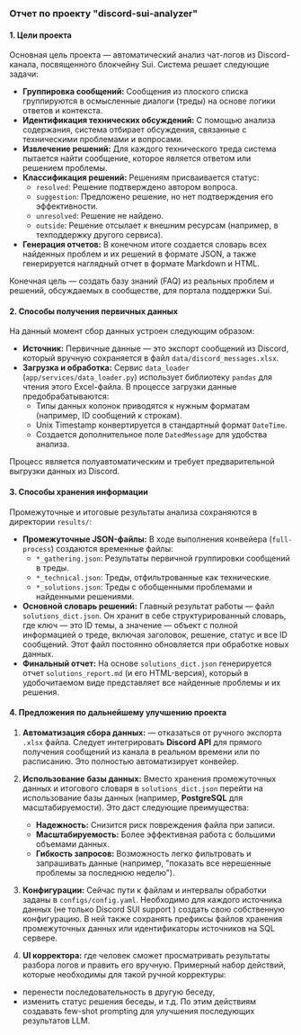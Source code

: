 ### **Отчет по проекту "discord-sui-analyzer"**

#### **1. Цели проекта**

Основная цель проекта — автоматический анализ чат-логов из Discord-канала, посвященного блокчейну Sui. Система решает следующие задачи:

*   **Группировка сообщений:** Сообщения из плоского списка группируются в осмысленные диалоги (треды) на основе логики ответов и контекста.
*   **Идентификация технических обсуждений:** С помощью анализа содержания, система отбирает обсуждения, связанные с техническими проблемами и вопросами.
*   **Извлечение решений:** Для каждого технического треда система пытается найти сообщение, которое является ответом или решением проблемы.
*   **Классификация решений:** Решениям присваивается статус:
    *   `resolved`: Решение подтверждено автором вопроса.
    *   `suggestion`: Предложено решение, но нет подтверждения его эффективности.
    *   `unresolved`: Решение не найдено.
    *   `outside`: Решение отсылает к внешним ресурсам (например, в техподдержку другого сервиса).
*   **Генерация отчетов:** В конечном итоге создается словарь всех найденных проблем и их решений в формате JSON, а также генерируется наглядный отчет в формате Markdown и HTML.

Конечная цель — создать базу знаний (FAQ) из реальных проблем и решений, обсуждаемых в сообществе, для портала поддержки Sui.

#### **2. Способы получения первичных данных**

На данный момент сбор данных устроен следующим образом:

*   **Источник:** Первичные данные — это экспорт сообщений из Discord, который вручную сохраняется в файл `data/discord_messages.xlsx`.
*   **Загрузка и обработка:** Сервис `data_loader` (`app/services/data_loader.py`) использует библиотеку `pandas` для чтения этого Excel-файла. В процессе загрузки данные предобрабатываются:
    *   Типы данных колонок приводятся к нужным форматам (например, ID сообщений к строкам).
    *   Unix Timestamp конвертируется в стандартный формат `DateTime`.
    *   Создается дополнительное поле `DatedMessage` для удобства анализа.

Процесс является полуавтоматическим и требует предварительной выгрузки данных из Discord.

#### **3. Способы хранения информации**

Промежуточные и итоговые результаты анализа сохраняются в директории `results/`:

*   **Промежуточные JSON-файлы:** В ходе выполнения конвейера (`full-process`) создаются временные файлы:
    *   `*_gathering.json`: Результаты первичной группировки сообщений в треды.
    *   `*_technical.json`: Треды, отфильтрованные как технические.
    *   `*_solutions.json`: Треды с обобщенными проблемами и найденными решениями.
*   **Основной словарь решений:** Главный результат работы — файл `solutions_dict.json`. Он хранит в себе структурированный словарь, где ключ — это ID темы, а значение — объект с полной информацией о треде, включая заголовок, решение, статус и все ID сообщений. Этот файл постоянно обновляется при обработке новых данных.
*   **Финальный отчет:** На основе `solutions_dict.json` генерируется отчет `solutions_report.md` (и его HTML-версия), который в удобочитаемом виде представляет все найденные проблемы и их решения.

#### **4. Предложения по дальнейшему улучшению проекта**

1.  **Автоматизация сбора данных:** — отказаться от ручного экспорта `.xlsx` файла. Следует интегрировать **Discord API** для прямого получения сообщений из канала в реальном времени или по расписанию. Это полностью автоматизирует конвейер.

2.  **Использование базы данных:** Вместо хранения промежуточных данных и итогового словаря в `solutions_dict.json` перейти на использование базы данных (например,  **PostgreSQL** для масштабируемости). Это даст следующие преимущества:
    *   **Надежность:** Снизится риск повреждения файла при записи.
    *   **Масштабируемость:** Более эффективная работа с большими объемами данных.
    *   **Гибкость запросов:** Возможность легко фильтровать и запрашивать данные (например, "показать все нерешенные проблемы за последнюю неделю").

3.  **Конфигурации:** Сейчас пути к файлам и интервалы обработки заданы в `configs/config.yaml`. Необходимо для каждого источника данных (не только Discord SUI support ) создать свою собственную конфигурацию. В ней также сохранять префиксы файлов хранения промежуточных данных или идентификаторы источников на SQL сервере.

4.  **UI корректора:** где человек сможет просматривать результаты разбора логов и править его вручную. Примерный набор действий, которые необходимы для такой ручной корректуры:
 * перенести последовательность в другую беседу, 
 * изменить статус решения беседы, и т.д. 
По этим действиям создавать few-shot prompting для улучшения последующих результатов LLM.